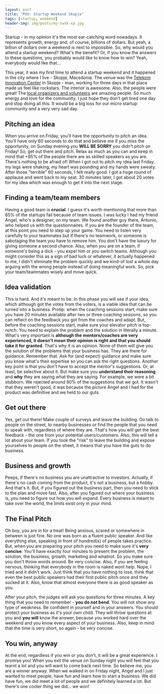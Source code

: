 ```yaml
---
layout: post
title: "POV: Startup Weekend Skopje"
tags: [startup, weekend]
header-img: img/posts/my-swsk-xp.jpg
---
```


Startup - in my opinion it's the most ear-catching word nowadays. It represents growth,
energy and, of course, billions of dollars. But yeah, a billion of dollars over a
weekend is next to impossible. So, why would you attend a startup weekend? What's the benefit?
Or, if you know the answers to these questions, you probably would like to know how to win?
Yeah, everybody would like that...

This year, it was my first time to attend a startup weekend and it happened in
the city where I live - Skopje, Macedonia. The venue was the
[Telekom Innovation Center](http://www.mdesign.mk/wp-content/uploads/2013/12/IMG_0539.jpg)
in Skopje - man, working for three days in that place made us feel like rockstars.
The interior is awesome. Also, the people were great! The
[local organizers and volunteers](http://www.up.co/communities/macedonia/skopje/startup-weekend/5747/#event-organizers)
are amazing people. So much energy and love for the community, I just hope they don't
get tired one day and stop doing all this. It would be a big loss for our micro startup
community and a very very sad day.

## Pitching an idea
When you arrive on Friday, you'll have the opportunity to pitch an idea. You'll
have only 60 seconds to do that and believe me if you miss the opportunity, on
Sunday evening you **WILL BE SORRY** you didn't pitch on Friday! So, get out there and pitch.
Relax as much as you can and keep in mind that +85% of the people there are as
skilled speakers as you are. There's nothing to be afraid of! When I got out to
pitch my idea last Friday, my legs were shaking, my heart was pounding and my hands were sweaty.
After those "terrible" 60 seconds, I felt really good. I got a huge round of applause
and went back to my seat. 30 minutes later, I got about 20 votes for my idea which
was enough to get it into the next stage.

## Finding a team/team members
Having a good team is **crucial**. I guess it's worth mentioning that more than 65%
of the startups fail because of team issues. I was lucky I had my friend Angel,
who's a designer, on my team. We found another guy there, Antonio, who helped us
with the questionnaires. If you are the founder of the team, at this point you need
to step up your game. You need to listen very carefully to your teammates but if there's
 no teamwork, or someone is sabotaging the team you have to remove him. You don't
 have the luxury for giving someone a second chance. Also, when you are on a team,
 if someone's being a dick - you expel him or you switch teams. Although you might
 consider this as a sign of bad luck or whatever, it actually happened to me, I
 didn't eliminate the problem quickly and we kind-of lost a whole day arguing with the wrong people
 instead of doing meaningful work. So, pick your team/teammates wisely and move quick.

## Idea validation
This is hard. And it's meant to be. In this phase you will see if your idea,
which although got the votes from the voters, is a viable idea that can be turned into a business.
Protip: when the coaching sessions start, make sure you have 20 minutes available
after two or three coaching sessions, so you can reflect on the feedback you got
from the coaches and adapt. But, before the coaching sessions start, make sure your
elevator pitch is top-notch. You need to explain the problem and the solution in literally a minute.
What's very important is **although the mentors/coaches are very experienced, it doesn't
mean their opinion is right and that you should take it for granted**.
That's why it is an opinion. None of them will give you the solution of the problems
that your business has. They are there for guidance. Remember that. Ask for (and expect)
guidance and make sure you know what's their expertise so you can ask the right questions.
Another key point is that you don't have to accept the mentor's suggestions.
Or, at least, be selective about it. But make sure you **understand their reasoning**
and **why** they are saying what they are saying. For example, we were a bit stubborn.
We rejected around 80% of the suggestions that we got. It wasn't that they weren't good,
it was because the picture Angel and I had for the product was definitive and we held to our guts.

## Get out there
Yes, get out there! Make couple of surveys and leave the building. Go talk to people on the street,
to nearby businesses or find the people that you need to speak with, regardless of where they are.
That's how you will get the best feedback - the one from your potential users/customers. Also,
this will tell a lot about your team. If you took the "risk" to leave the building
and expose yourselves to people on the street, it means that you have the guts to do business.

## Business and growth
Peeps, if there's no business you are unattractive to investors. Actually,
if there's no cash coming from the product, it's not a business, but a hobby. And
that's it. But, if you figured out the business part, then you need to stick to the
plan and move fast. Also, after you figured out where your business is, you need to
figure out how you will expand. Every business is meant to take over the world,
the limits exist only in your mind.

## The Final Pitch
Oh boy, you are in for a treat! Being anxious, scared or somewhere in between is just fine.
No one was born as a fluent public speaker. And like everything else,
speaking in front of hundred(s) of people takes practice. But, when you are preparing your
pitch you need to make sure it's **very concise**. You'll have exactly four minutes to
present the problem, the solution, the business, growth, marketing and whatnot.
So you make sure you don't throw words around. Be very concise. Also, if you are feeling nervous,
thinking that everybody in the room is naked wont help. Nope, I tried and it didn't work.
Just think that you have nothing to lose, think that even the best public speakers
had their first public pitch once and they sucked at it. Also, know that almost
everyone there is as good speaker as you.

After your pitch, the judges will ask you questions for three minutes.
A key thing that you need to remember - **you do not bend**. You will not show any
type of weakness. Be confident in yourself and in your answers. You should protect
your business as it's your own child. They will throw questions at you and **you will**
know the answer, because you worked hard over the weekend and you know every aspect
of your business. Also, keep in mind that the time is very short, so again - be very concise.

## You win, anyway
At the end, regardless if you win or you don't, it will be a great experience.
I promise you! When you exit the venue on Sunday night you will feel that you learnt a lot
and you will want to come back next time. So believe me, you are a winner anyway.
When we walked in on Friday night, Angel and I just wanted to meet people,
have fun and learn how to start a business. We did have fun, we did meet a lot of
people and we definitely learned a lot. But there's one cooler thing we did... we won!
